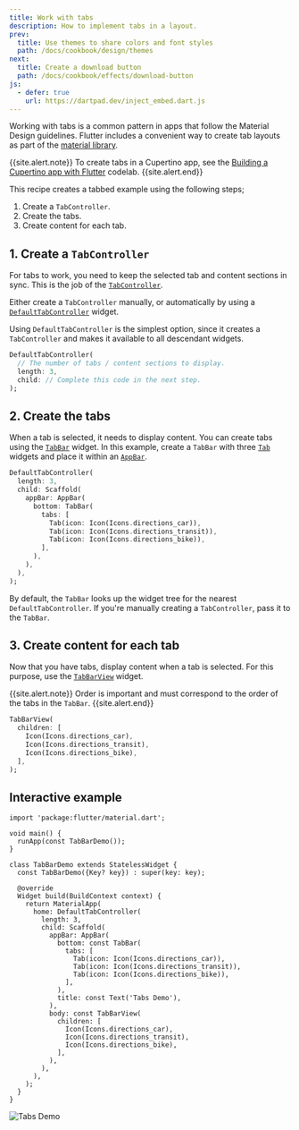 ```yaml
---
title: Work with tabs
description: How to implement tabs in a layout.
prev:
  title: Use themes to share colors and font styles
  path: /docs/cookbook/design/themes
next:
  title: Create a download button
  path: /docs/cookbook/effects/download-button
js:
  - defer: true
    url: https://dartpad.dev/inject_embed.dart.js
---
```


<?code-excerpt path-base="cookbook/design/tabs/"?>

Working with tabs is a common pattern in apps that follow the
Material Design guidelines.
Flutter includes a convenient way to create tab layouts as part of
the [material library][].

{{site.alert.note}}
  To create tabs in a Cupertino app, see the
  [Building a Cupertino app with Flutter][] codelab.
{{site.alert.end}}

This recipe creates a tabbed example using the following steps;

  1. Create a `TabController`.
  2. Create the tabs.
  3. Create content for each tab.

## 1. Create a `TabController`

For tabs to work, you need to keep the selected tab and content
sections in sync.
This is the job of the [`TabController`][].

Either create a `TabController` manually,
or automatically by using a [`DefaultTabController`][] widget.

Using `DefaultTabController` is the simplest option, since it
creates a `TabController` and makes it available to all descendant widgets.

<!-- skip -->
```dart
DefaultTabController(
  // The number of tabs / content sections to display.
  length: 3,
  child: // Complete this code in the next step.
);
```

## 2. Create the tabs

When a tab is selected, it needs to display content.
You can create tabs using the [`TabBar`][] widget.
In this example, create a `TabBar` with three
[`Tab`][] widgets and place it within an [`AppBar`][].

<!-- skip -->
```dart
DefaultTabController(
  length: 3,
  child: Scaffold(
    appBar: AppBar(
      bottom: TabBar(
        tabs: [
          Tab(icon: Icon(Icons.directions_car)),
          Tab(icon: Icon(Icons.directions_transit)),
          Tab(icon: Icon(Icons.directions_bike)),
        ],
      ),
    ),
  ),
);
```

By default, the `TabBar` looks up the widget tree for the nearest
`DefaultTabController`. If you're manually creating a `TabController`,
pass it to the `TabBar`.

## 3. Create content for each tab

Now that you have tabs, display content when a tab is selected.
For this purpose, use the [`TabBarView`][] widget.

{{site.alert.note}}
  Order is important and must correspond to the order of the tabs in the
  `TabBar`.
{{site.alert.end}}

<!-- skip -->
```dart
TabBarView(
  children: [
    Icon(Icons.directions_car),
    Icon(Icons.directions_transit),
    Icon(Icons.directions_bike),
  ],
);
```

## Interactive example

<?code-excerpt "lib/main.dart"?>
```run-dartpad:theme-light:mode-flutter:run-true:width-100%:height-600px:split-60:ga_id-interactive_example:null_safety-true
import 'package:flutter/material.dart';

void main() {
  runApp(const TabBarDemo());
}

class TabBarDemo extends StatelessWidget {
  const TabBarDemo({Key? key}) : super(key: key);

  @override
  Widget build(BuildContext context) {
    return MaterialApp(
      home: DefaultTabController(
        length: 3,
        child: Scaffold(
          appBar: AppBar(
            bottom: const TabBar(
              tabs: [
                Tab(icon: Icon(Icons.directions_car)),
                Tab(icon: Icon(Icons.directions_transit)),
                Tab(icon: Icon(Icons.directions_bike)),
              ],
            ),
            title: const Text('Tabs Demo'),
          ),
          body: const TabBarView(
            children: [
              Icon(Icons.directions_car),
              Icon(Icons.directions_transit),
              Icon(Icons.directions_bike),
            ],
          ),
        ),
      ),
    );
  }
}
```

<noscript>
  <img src="/assets/images/docs/cookbook/tabs.gif" alt="Tabs Demo" class="site-mobile-screenshot" />
</noscript>


[`AppBar`]: {{site.api}}/flutter/material/AppBar-class.html
[Building a Cupertino app with Flutter]: https://codelabs.developers.google.com/codelabs/flutter-cupertino
[`DefaultTabController`]: {{site.api}}/flutter/material/DefaultTabController-class.html
[material library]: {{site.api}}/flutter/material/material-library.html
[`Tab`]: {{site.api}}/flutter/material/Tab-class.html
[`TabBar`]: {{site.api}}/flutter/material/TabBar-class.html
[`TabBarView`]: {{site.api}}/flutter/material/TabBarView-class.html
[`TabController`]: {{site.api}}/flutter/material/TabController-class.html
